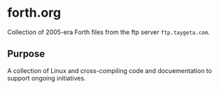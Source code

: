 # forth.org

Collection of 2005-era Forth files from the ftp server `ftp.taygeta.com`.

## Purpose

A collection of Linux and cross-compiling code and docuementation to support ongoing initiatives.